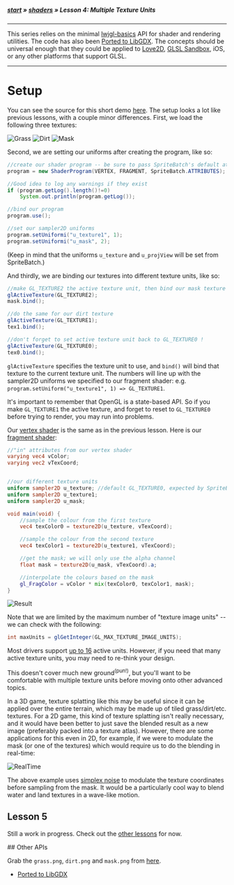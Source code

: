 ##### [start](https://github.com/mattdesl/lwjgl-basics/wiki) » [shaders](Shaders) » Lesson 4: Multiple Texture Units

***

This series relies on the minimal [lwjgl-basics](https://github.com/mattdesl/lwjgl-basics) API for shader and rendering utilities. The code has also been [Ported to LibGDX](#Ports). The concepts should be universal enough that they could be applied to [Love2D](https://love2d.org/), [GLSL Sandbox](http://glsl.heroku.com/), iOS, or any other platforms that support GLSL. 

***

# Setup

You can see the source for this short demo [here](https://github.com/mattdesl/lwjgl-basics/blob/master/test/mdesl/test/shadertut/ShaderLesson4.java). The setup looks a lot like previous lessons, with a couple minor differences. First, we load the following three textures:

![Grass](https://raw.github.com/mattdesl/lwjgl-basics/master/test/res/grass.png) 
![Dirt](https://raw.github.com/mattdesl/lwjgl-basics/master/test/res/dirt.png) 
![Mask](https://raw.github.com/mattdesl/lwjgl-basics/master/test/res/mask.png)

Second, we are setting our uniforms after creating the program, like so:

```java
//create our shader program -- be sure to pass SpriteBatch's default attributes!
program = new ShaderProgram(VERTEX, FRAGMENT, SpriteBatch.ATTRIBUTES);

//Good idea to log any warnings if they exist
if (program.getLog().length()!=0)
	System.out.println(program.getLog());

//bind our program
program.use();

//set our sampler2D uniforms
program.setUniformi("u_texture1", 1);
program.setUniformi("u_mask", 2);
```

(Keep in mind that the uniforms `u_texture` and `u_projView` will be set from SpriteBatch.)

And thirdly, we are binding our textures into different texture units, like so:
```java
//make GL_TEXTURE2 the active texture unit, then bind our mask texture
glActiveTexture(GL_TEXTURE2);
mask.bind();

//do the same for our dirt texture
glActiveTexture(GL_TEXTURE1);
tex1.bind();

//don't forget to set active texture unit back to GL_TEXTURE0 !
glActiveTexture(GL_TEXTURE0);
tex0.bind();
```

`glActiveTexture` specifies the texture unit to use, and `bind()` will bind that texture to the current texture unit. The numbers will line up with the sampler2D uniforms we specified to our fragment shader: e.g. `program.setUniform("u_texture1", 1) => GL_TEXTURE1`. 

It's important to remember that OpenGL is a state-based API. So if you make `GL_TEXTURE1` the active texture, and forget to reset to `GL_TEXTURE0` before trying to render, you may run into problems.

Our [vertex shader](https://github.com/mattdesl/lwjgl-basics/blob/master/test/res/shadertut/lesson4.vert) is the same as in the previous lesson. Here is our [fragment shader](https://github.com/mattdesl/lwjgl-basics/blob/master/test/res/shadertut/lesson4.frag):

```glsl
//"in" attributes from our vertex shader
varying vec4 vColor;
varying vec2 vTexCoord;


//our different texture units
uniform sampler2D u_texture; //default GL_TEXTURE0, expected by SpriteBatch
uniform sampler2D u_texture1; 
uniform sampler2D u_mask;

void main(void) {
	//sample the colour from the first texture
	vec4 texColor0 = texture2D(u_texture, vTexCoord);

	//sample the colour from the second texture
	vec4 texColor1 = texture2D(u_texture1, vTexCoord);

	//get the mask; we will only use the alpha channel
	float mask = texture2D(u_mask, vTexCoord).a;

	//interpolate the colours based on the mask
	gl_FragColor = vColor * mix(texColor0, texColor1, mask);
}
```

![Result](http://i.imgur.com/rSaEw.png)

Note that we are limited by the maximum number of "texture image units" -- we can check with the following:
```java
int maxUnits = glGetInteger(GL_MAX_TEXTURE_IMAGE_UNITS);
```

Most drivers support [up to 16](http://feedback.wildfiregames.com/report/opengl/feature/GL_MAX_TEXTURE_IMAGE_UNITS_ARB) active units. However, if you need that many active texture units, you may need to re-think your design.

This doesn't cover much new ground<sup>(pun!)</sup>, but you'll want to be comfortable with multiple texture units before moving onto other advanced topics.

In a 3D game, texture splatting like this may be useful since it can be applied over the entire terrain, which may be made up of tiled grass/dirt/etc. textures. For a 2D game, this kind of texture splatting isn't really necessary, and it would have been better to just save the blended result as a new image (preferably packed into a texture atlas). However, there are some applications for this even in 2D, for example, if we were to modulate the mask (or one of the textures) which would require us to do the blending in real-time:

![RealTime](http://i.imgur.com/OAadq.gif)

The above example uses [simplex noise](https://github.com/ashima/webgl-noise/wiki) to modulate the texture coordinates before sampling from the mask. It would be a particularly cool way to blend water and land textures in a wave-like motion.

## Lesson 5

Still a work in progress. Check out the [other lessons](Shaders) for now.

<a name="Ports" />
## Other APIs

Grab the `grass.png`, `dirt.png` and `mask.png` from [here](https://github.com/mattdesl/lwjgl-basics/tree/master/test/res).

  * [Ported to LibGDX](https://gist.github.com/4289250)